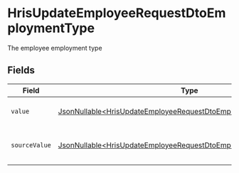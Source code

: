 # HrisUpdateEmployeeRequestDtoEmploymentType

The employee employment type


## Fields

| Field                                                                                                                                                    | Type                                                                                                                                                     | Required                                                                                                                                                 | Description                                                                                                                                              | Example                                                                                                                                                  |
| -------------------------------------------------------------------------------------------------------------------------------------------------------- | -------------------------------------------------------------------------------------------------------------------------------------------------------- | -------------------------------------------------------------------------------------------------------------------------------------------------------- | -------------------------------------------------------------------------------------------------------------------------------------------------------- | -------------------------------------------------------------------------------------------------------------------------------------------------------- |
| `value`                                                                                                                                                  | [JsonNullable\<HrisUpdateEmployeeRequestDtoEmploymentTypeValue>](../../models/components/HrisUpdateEmployeeRequestDtoEmploymentTypeValue.md)             | :heavy_minus_sign:                                                                                                                                       | The type of the employment.                                                                                                                              | permanent                                                                                                                                                |
| `sourceValue`                                                                                                                                            | [JsonNullable\<HrisUpdateEmployeeRequestDtoEmploymentTypeSourceValue>](../../models/components/HrisUpdateEmployeeRequestDtoEmploymentTypeSourceValue.md) | :heavy_minus_sign:                                                                                                                                       | The source value of the employment type.                                                                                                                 | Permanent                                                                                                                                                |